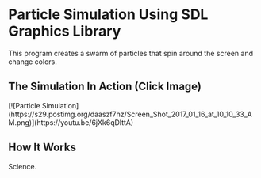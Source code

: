 
# Particle Simulation Using SDL Graphics Library

This program creates a swarm of particles that spin around the screen and change colors.

<h2>The Simulation In Action (Click Image)</h2>
<p align="left">
  [![Particle Simulation](https://s29.postimg.org/daaszf7hz/Screen_Shot_2017_01_16_at_10_10_33_AM.png)](https://youtu.be/6jXk6qDlttA)
</p>

<h2>How It Works</h2>
Science.

